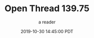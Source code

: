 ---
layout: podcast
title: "Open Thread 139.75"
author: a reader
description: https://slatestarcodex.com/2019/10/30/open-thread-139-75/
date: 2019-10-30 14:45:00 PDT
length: 60191
duration: 15
guid: open-thread-139-75
---